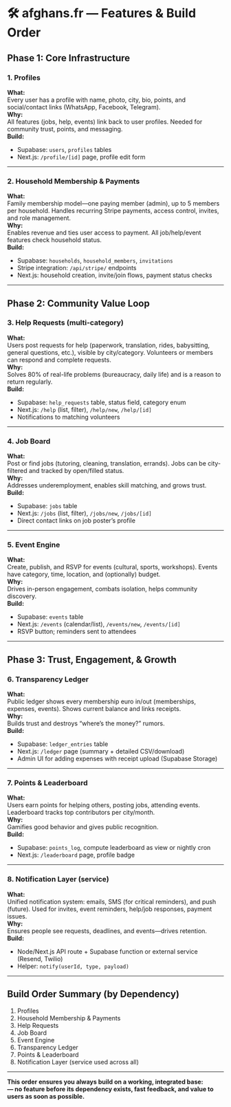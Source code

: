 # 🛠️ afghans.fr — Features & Build Order

## Phase 1: Core Infrastructure

### 1. Profiles

**What:**  
Every user has a profile with name, photo, city, bio, points, and social/contact links (WhatsApp, Facebook, Telegram).  
**Why:**  
All features (jobs, help, events) link back to user profiles. Needed for community trust, points, and messaging.  
**Build:**

- Supabase: `users`, `profiles` tables
- Next.js: `/profile/[id]` page, profile edit form

---

### 2. Household Membership & Payments

**What:**  
Family membership model—one paying member (admin), up to 5 members per household. Handles recurring Stripe payments, access control, invites, and role management.  
**Why:**  
Enables revenue and ties user access to payment. All job/help/event features check household status.  
**Build:**

- Supabase: `households`, `household_members`, `invitations`
- Stripe integration: `/api/stripe/` endpoints
- Next.js: household creation, invite/join flows, payment status checks

---

## Phase 2: Community Value Loop

### 3. Help Requests (multi-category)

**What:**  
Users post requests for help (paperwork, translation, rides, babysitting, general questions, etc.), visible by city/category. Volunteers or members can respond and complete requests.  
**Why:**  
Solves 80% of real-life problems (bureaucracy, daily life) and is a reason to return regularly.  
**Build:**

- Supabase: `help_requests` table, status field, category enum
- Next.js: `/help` (list, filter), `/help/new`, `/help/[id]`
- Notifications to matching volunteers

---

### 4. Job Board

**What:**  
Post or find jobs (tutoring, cleaning, translation, errands). Jobs can be city-filtered and tracked by open/filled status.  
**Why:**  
Addresses underemployment, enables skill matching, and grows trust.  
**Build:**

- Supabase: `jobs` table
- Next.js: `/jobs` (list, filter), `/jobs/new`, `/jobs/[id]`
- Direct contact links on job poster’s profile

---

### 5. Event Engine

**What:**  
Create, publish, and RSVP for events (cultural, sports, workshops). Events have category, time, location, and (optionally) budget.  
**Why:**  
Drives in-person engagement, combats isolation, helps community discovery.  
**Build:**

- Supabase: `events` table
- Next.js: `/events` (calendar/list), `/events/new`, `/events/[id]`
- RSVP button; reminders sent to attendees

---

## Phase 3: Trust, Engagement, & Growth

### 6. Transparency Ledger

**What:**  
Public ledger shows every membership euro in/out (memberships, expenses, events). Shows current balance and links receipts.  
**Why:**  
Builds trust and destroys “where’s the money?” rumors.  
**Build:**

- Supabase: `ledger_entries` table
- Next.js: `/ledger` page (summary + detailed CSV/download)
- Admin UI for adding expenses with receipt upload (Supabase Storage)

---

### 7. Points & Leaderboard

**What:**  
Users earn points for helping others, posting jobs, attending events. Leaderboard tracks top contributors per city/month.  
**Why:**  
Gamifies good behavior and gives public recognition.  
**Build:**

- Supabase: `points_log`, compute leaderboard as view or nightly cron
- Next.js: `/leaderboard` page, profile badge

---

### 8. Notification Layer (service)

**What:**  
Unified notification system: emails, SMS (for critical reminders), and push (future). Used for invites, event reminders, help/job responses, payment issues.  
**Why:**  
Ensures people see requests, deadlines, and events—drives retention.  
**Build:**

- Node/Next.js API route + Supabase function or external service (Resend, Twilio)
- Helper: `notify(userId, type, payload)`

---

## **Build Order Summary (by Dependency)**

1. Profiles
2. Household Membership & Payments
3. Help Requests
4. Job Board
5. Event Engine
6. Transparency Ledger
7. Points & Leaderboard
8. Notification Layer (service used across all)

---

**This order ensures you always build on a working, integrated base:  
— no feature before its dependency exists, fast feedback, and value to users as soon as possible.**

